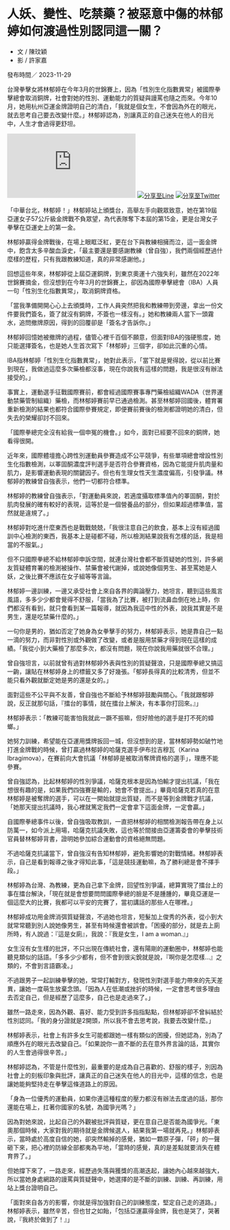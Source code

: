 # 人妖、變性、吃禁藥？被惡意中傷的林郁婷如何渡過性別認同這一關？

- 文 / 陳玟穎
- 影 / 許家嘉

發布時間／ 2023-11-29

台灣拳擊女將林郁婷在今年3月的世錦賽上，因為「性別生化指數異常」被國際拳擊總會取消銅牌，社會對她的性別、運動能力的質疑與謾罵也隨之而來。今年10月，她用杭州亞運金牌證明自己的清白，「我就是個女生，不會因為外在的眼光，就去思考自己要去改變什麼。」林郁婷認為，別讓真正的自己迷失在他人的目光中，人生才會過得更舒坦。

[![分享至Facebook](https://www.facebook.com/sharer/sharer.php?u=https%3A%2F%2Fnewslab.pts.org.tw%2Fvideo%2F284)](https://www.facebook.com/sharer/sharer.php?u=https%3A%2F%2Fnewslab.pts.org.tw%2Fvideo%2F284)
[![分享至Line](https://social-plugins.line.me/lineit/share?url=https%3A%2F%2Fnewslab.pts.org.tw%2Fvideo%2F284)](https://social-plugins.line.me/lineit/share?url=https%3A%2F%2Fnewslab.pts.org.tw%2Fvideo%2F284)
[![分享至Twitter](https://twitter.com/intent/tweet?url=https%3A%2F%2Fnewslab.pts.org.tw%2Fvideo%2F284)](https://twitter.com/intent/tweet?url=https%3A%2F%2Fnewslab.pts.org.tw%2Fvideo%2F284)

「中華台北，林郁婷！」林郁婷站上頒獎台，高舉左手向觀眾致意，她在第19屆亞運女子57公斤級金牌戰不負眾望，為代表隊奪下本屆的第15金，更是台灣女子拳擊在亞運史上的第一金。

林郁婷贏得金牌戰後，在場上眼眶泛紅，更在台下與教練相擁而泣，這一面金牌中，飽含太多辛酸血淚史，「最主要還是要感謝教練（曾自強），我們兩個經歷過什麼樣的歷程，只有我跟教練知道，真的非常感謝他。」

回想這些年來，林郁婷從上屆亞運銅牌，到東京奧運十六強失利，雖然在2022年世錦賽摘金，但沒想到在今年3月的世錦賽上，卻因為國際拳擊總會（IBA）人員一句「性別生化指數異常」，取消銅牌資格。

「當我準備開開心心上去頒獎時，工作人員突然把我和教練帶到旁邊，拿出一份文件要我們簽名，簽了就沒有銅牌，不簽也一樣沒有。」她和教練兩人當下一頭霧水，追問撤牌原因，得到的回覆卻是「簽名才告訴你。」

林郁婷回憶她被撤牌的過程，儘管心裡千百個不願意，但面對IBA的強硬態度，她只能選擇簽名，也是她人生首次寫下「林郁婷」三個字，卻如此沉重的心情。

IBA指林郁婷「性別生化指數異常」，她對此表示，「當下就是覺得說，從以前比賽到現在，我做過這麼多次藥檢都沒事，現在你說我有這樣的問題，我是很沒有辦法接受的。」

事實上，運動選手征戰國際賽前，都會經過國際賽事專門藥檢組織WADA（世界運動禁藥管制組織）藥檢，而林郁婷賽前早已通過檢測。甚至林郁婷回國後，體育署重新檢測的結果也都符合國際參賽規定，即便賽前賽後的檢測都證明她的清白，但失去的榮耀卻討不回來。

「國際拳總完全沒有給我一個申冤的機會。」如今，面對已經要不回來的銅牌，她看得很開。

近年來，國際體壇擔心跨性別運動員參賽造成不公平競爭，有些單項總會增設性別生化指數檢測，以睪固酮濃度評判選手是否符合參賽資格，因為它能提升肌肉量和肌力，是影響運動表現的關鍵因子。但也有生理女性天生濃度偏高，引發爭議。林郁婷的教練曾自強表示，他們一切都符合標準。

林郁婷的教練曾自強表示，「對運動員來說，若適度攝取標準值內的睪固酮，對於肌肉發展的確有較好的表現，這等於是一個營養品的部分，但如果超過標準值，當然就是違規了。」

林郁婷對吃進什麼東西也是戰戰兢兢，「我很注意自己的飲食，基本上沒有經過國訓中心檢測的東西，我基本上是碰都不碰，所以檢測結果說我有怎樣的話，我是相當的不服氣。」

但不只國際拳總不給林郁婷申訴空間，就連台灣社會都不斷質疑她的性別，許多網友質疑體育署的檢測被操作、禁藥會被代謝掉，或說她像個男生、甚至罵她是人妖，之後比賽不應該在女子組等等言論。

林郁婷一邊訓練，一邊又承受社會上來自各界的輿論壓力，她坦言，聽到這些風言風語，多多少少都會覺得不舒服，「當我為了比賽，被打到流鼻血倒在地上時，你們都沒有看到，就只會看到某一篇報導，就因為我這中性的外表，說我其實是不是男生，還是吃禁藥什麼的。」

一句你是男的，猶如否定了她身為女拳擊手的努力，林郁婷表示，她是靠自己一點一滴的努力，而非對性別或外觀做了改變，或者是服用禁藥才得到現在這樣的成績。「我從小到大藥檢了那麼多次，都沒有問題，現在你說我用藥就很不合理。」

曾自強坦言，以前就曾有過對林郁婷外表與性別的質疑聲浪，只是國際拳總又搞這一齣，讓貼在林郁婷身上的標籤又多了好幾張。「郁婷長得真的比較清秀，但並不能只看外觀就斷定她是男的還是女的。」

面對這些不公平與不友善，曾自強也不斷給予林郁婷鼓勵與關心。「我就跟郁婷說，反正就那句話，『擂台的事情，就在擂台上解決，有本事你打回來。』」

林郁婷表示：「教練可能害怕我就此一蹶不振嘛，但好險他的選手是打不死的蟑螂。」

她努力訓練，希望能在亞運用獎牌扳回一城，但沒想到的是，當林郁婷勢如破竹地打進金牌戰的時候，曾打贏過林郁婷的哈薩克選手伊布拉吉穆瓦（Karina Ibragimova），在賽前向大會抗議「林郁婷是被取消奪牌資格的選手」，理應不能參賽。

曾自強認為，比起林郁婷的性別爭議，哈薩克根本是因為怕輸才提出抗議，「我在想很有趣的是，如果我們四強賽是輸的，她會不會提出。」畢竟哈薩克若真的在意林郁婷是被奪牌的選手，可以在一開始就提出質疑，而不是等到金牌戰才抗議，「她那天提出抗議時，我心裡就篤定我們一定會拿下這面金牌，一定會贏。」

自國際拳總事件以後，曾自強吸取教訓，一直把林郁婷的相關檢測報告帶在身上以防萬一，如今派上用場，哈薩克抗議失敗，這也等於間接由亞運籌委會的拳擊技術官員替林郁婷背書，證明她參加綜合運動會的資格絕無問題。

不過哈薩克抗議當下，曾自強沒有告知林郁婷，避免影響她的對戰情緒。林郁婷表示，自己是看到報導之後才得知此事，「這是競技運動嘛，為了勝利總是會不擇手段。」

林郁婷為台灣、為教練，更為自己拿下金牌，回望性別爭議，總算實現了擂台上的事在擂台解決，「現在就是會想要問問國際拳總的臉是不是腫腫的，畢竟亞運是一個這麼大的比賽，我都可以平安的完賽了，當初講話的那些人在哪裡。」

林郁婷成功用金牌消弭質疑聲浪，不過她也坦言，短髮加上俊秀的外表，從小到大就常常聽到別人說她像男生，甚至有時候還會被誤會。「困擾的部分，就是去上廁所時，有人說過：『這是女廁』，我說：『我是女生，I am a woman.』」

女生沒有女生樣的批評，不只出現在傳統社會，還有陽剛的運動圈中，林郁婷也能聽見類似的話語。「多多少少都有，但不會到很尖銳就是說，『啊你是怎麼樣...』之類的，不會到言語霸凌。」

不過跟男子一起訓練拳擊的她，常常打輸對方，發現性別對選手能力帶來的先天差異，讓她一度萌生放棄念頭。「因為人在低潮或挫折的時候，一定會思考很多理由去否定自己，但是經歷了這麼多，自己也是走過來了。」

雖然一路走來，因為外觀、喜好、能力受到許多指指點點，但林郁婷卻不曾糾結於性別認同。「我的身分證就是2開頭，所以我不會去思考說，我要去改變什麼。」

林郁婷表示，社會上有許多女生可能都跟她一樣有類似的困擾，但她認為，別為了順應外在的眼光去改變自己。「如果說你一直不斷的去在意外界言論的話，其實你的人生會過得很辛苦。」

林郁婷認為，不管是什麼性別，最重要的是成為自己喜歡的、舒服的樣子，別因為社會上的刻板印象與批評，讓真正的自己迷失在他人的目光中，這樣的信念，也是讓她能夠堅持走在拳擊這條道路上的原因。

「身為一位優秀的運動員，如果你連這種程度的壓力都沒有辦法去度過的話，那你還能在場上，扛著你國家的名號，為國爭光嗎？」

因為對她來說，比起自己的外觀被批評與質疑，更在意自己是否能為國爭光。「東奧那個時候，大家對我的期待就是金牌候選人，結果我第一場就再見。」林郁婷表示，當時處於高度自信的她，卻突然輸掉的感覺，猶如一顆原子彈，「砰」的一聲砸下來，把心裡的防線全部都夷為平地，「當時的感覺，真的是差點就要消失在體育界了。」

但她撐下來了，一路走來，經歷過失落與獲獎的高潮迭起，讓她內心越來越強大，所以當她身處網路的謾罵與質疑聲中，她選擇的是不斷的訓練、訓練、再訓練，用站上獎台證明自己。

「面對來自各方的影響，你就是得加強對自己的訓練態度，堅定自己走的道路。」林郁婷表示，雖然辛苦，但也甘之如飴，「包括亞運贏得金牌，我也是哭了，哭著說，『我終於做到了！』」